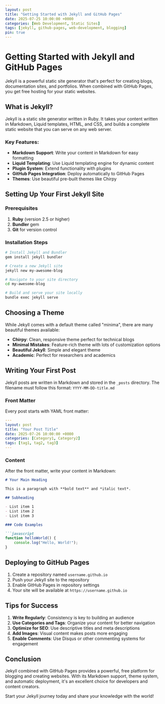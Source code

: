 ```yaml
---
layout: post
title: "Getting Started with Jekyll and GitHub Pages"
date: 2025-07-25 10:00:00 +0000
categories: [Web Development, Static Sites]
tags: [jekyll, github-pages, web-development, blogging]
pin: true
---
```


# Getting Started with Jekyll and GitHub Pages

Jekyll is a powerful static site generator that's perfect for creating blogs, documentation sites, and portfolios. When combined with GitHub Pages, you get free hosting for your static websites.

## What is Jekyll?

Jekyll is a static site generator written in Ruby. It takes your content written in Markdown, Liquid templates, HTML, and CSS, and builds a complete static website that you can serve on any web server.

### Key Features:

- **Markdown Support**: Write your content in Markdown for easy formatting
- **Liquid Templating**: Use Liquid templating engine for dynamic content
- **Plugin System**: Extend functionality with plugins
- **GitHub Pages Integration**: Deploy automatically to GitHub Pages
- **Themes**: Use beautiful pre-built themes like Chirpy

## Setting Up Your First Jekyll Site

### Prerequisites

1. **Ruby** (version 2.5 or higher)
2. **Bundler** gem
3. **Git** for version control

### Installation Steps

```bash
# Install Jekyll and Bundler
gem install jekyll bundler

# Create a new Jekyll site
jekyll new my-awesome-blog

# Navigate to your site directory
cd my-awesome-blog

# Build and serve your site locally
bundle exec jekyll serve
```

## Choosing a Theme

While Jekyll comes with a default theme called "minima", there are many beautiful themes available:

- **Chirpy**: Clean, responsive theme perfect for technical blogs
- **Minimal Mistakes**: Feature-rich theme with lots of customization options
- **Beautiful Jekyll**: Simple and elegant theme
- **Academic**: Perfect for researchers and academics

## Writing Your First Post

Jekyll posts are written in Markdown and stored in the `_posts` directory. The filename must follow this format: `YYYY-MM-DD-title.md`

### Front Matter

Every post starts with YAML front matter:

```yaml
---
layout: post
title: "Your Post Title"
date: 2025-07-26 10:00:00 +0000
categories: [Category1, Category2]
tags: [tag1, tag2, tag3]
---
```

### Content

After the front matter, write your content in Markdown:

```markdown
# Your Main Heading

This is a paragraph with **bold text** and *italic text*.

## Subheading

- List item 1
- List item 2
- List item 3

### Code Examples

```javascript
function helloWorld() {
    console.log("Hello, World!");
}
```

## Deploying to GitHub Pages

1. Create a repository named `username.github.io`
2. Push your Jekyll site to the repository
3. Enable GitHub Pages in repository settings
4. Your site will be available at `https://username.github.io`

## Tips for Success

1. **Write Regularly**: Consistency is key to building an audience
2. **Use Categories and Tags**: Organize your content for better navigation
3. **Optimize for SEO**: Use descriptive titles and meta descriptions
4. **Add Images**: Visual content makes posts more engaging
5. **Enable Comments**: Use Disqus or other commenting systems for engagement

## Conclusion

Jekyll combined with GitHub Pages provides a powerful, free platform for blogging and creating websites. With its Markdown support, theme system, and automatic deployment, it's an excellent choice for developers and content creators.

Start your Jekyll journey today and share your knowledge with the world!
